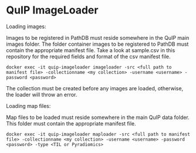 # QuIP ImageLoader

Loading images:

Images to be registered in PathDB must reside somewhere in the QuIP main images folder.  The folder container images to be registered to PathDB must contain the appropriate manifest file.
Take a look at sample.csv in this repository for the required fields and format of the csv manifest file.
```
docker exec -it quip-imageloader imageloader -src <full path to manifest file> -collectionname <my collection> -username <username> -password <password>
```

The collection must be created before any images are loaded, otherwise, the loader will throw an error.

Loading map files:

Map files to be loaded must reside somewhere in the main QuIP data folder.  This folder must contain the appropriate manifest file.
```
docker exec -it quip-imageloader maploader -src <full path to manifest file> -collectionname <my collection> -username <username> -password <password> -type <TIL or Pyradiomics>
```
